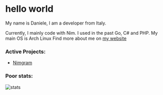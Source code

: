 # hello world
My name is Daniele, I am a developer from Italy.

Currently, I mainly code with Nim. I used in the past Go, C# and PHP.
My main OS is Arch Linux 
Find more about me on [my website](https://dadadani.xyz)

### Active Projects:
- [Nimgram](https://github.com/nimgram/nimgram) 


### Poor stats:
![stats](https://github-readme-stats.vercel.app/api?username=dadadani&show_icons=true&theme=radical)
